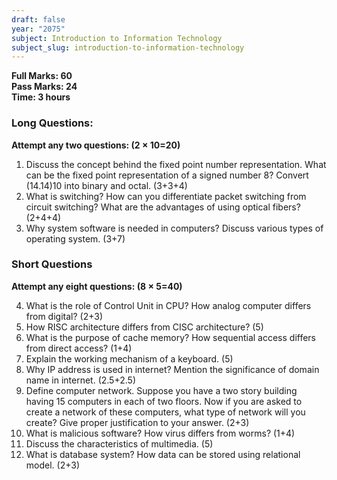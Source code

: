 ```yaml
---
draft: false
year: "2075"
subject: Introduction to Information Technology
subject_slug: introduction-to-information-technology
---
```


**Full Marks: 60**\
**Pass Marks: 24**\
**Time: 3 hours**

### Long Questions:

**Attempt any two questions: (2 × 10=20)**

1. Discuss the concept behind the fixed point number representation. What can be the fixed point representation of a signed number 8? Convert (14.14)10 into binary and octal. (3+3+4)
2. What is switching? How can you differentiate packet switching from circuit switching? What are the advantages of using optical fibers? (2+4+4)
3. Why system software is needed in computers? Discuss various types of operating system. (3+7)

### Short Questions

**Attempt any eight questions: (8 × 5=40)**

4. What is the role of Control Unit in CPU? How analog computer differs from digital? (2+3)
5. How RISC architecture differs from CISC architecture? (5)
6. What is the purpose of cache memory? How sequential access differs from direct access? (1+4)
7. Explain the working mechanism of a keyboard. (5)
8. Why IP address is used in internet? Mention the significance of domain name in internet. (2.5+2.5)
9. Define computer network. Suppose you have a two story building having 15 computers in each of two floors. Now if you are asked to create a network of these computers, what type of network will you create? Give proper justification to your answer. (2+3)
10. What is malicious software? How virus differs from worms? (1+4)
11. Discuss the characteristics of multimedia. (5)
12. What is database system? How data can be stored using relational model. (2+3)
